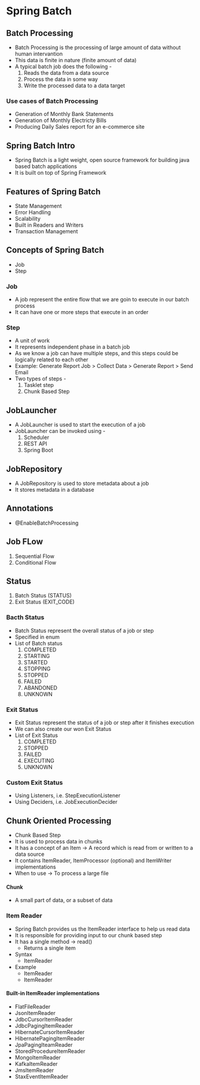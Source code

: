 # Spring Batch

## Batch Processing
* Batch Processing is the processing of large amount of data without human intervantion
* This data is finite in nature (finite amount of data)
* A typical batch job does the following -
    1. Reads the data from a data source
    2. Process the data in some way
    3. Write the processed data to a data target

### Use cases of Batch Processing
* Generation of Monthly Bank Statements
* Generation of Monthly Electricty Bills
* Producing Daily Sales report for an e-commerce site

## Spring Batch Intro
* Spring Batch is a light weight, open source framework for building java based batch applications
* It is built on top of Spring Framework

## Features of Spring Batch
* State Management
* Error Handling
* Scalability
* Built in Readers and Writers
* Transaction Management

## Concepts of Spring Batch
* Job
* Step

### Job
* A job represent the entire flow that we are goin to execute in our batch process
* It can have one or more steps that execute in an order

### Step
* A unit of work
* It represents independent phase in a batch job
* As we know a job can have multiple steps, and this steps could be logically related to each other
* Example: Generate Report Job > Collect Data > Generate Report > Send Email
* Two types of steps -
    1. Tasklet step
    2. Chunk Based Step

## JobLauncher
* A JobLauncher is used to start the execution of a job
* JobLauncher can be invoked using -
    1. Scheduler
    2. REST API
    3. Spring Boot

## JobRepository
* A JobRepository is used to store metadata about a job
* It stores metadata in a database

## Annotations
* @EnableBatchProcessing

## Job FLow
1. Sequential Flow
2. Conditional Flow

## Status
1. Batch Status (STATUS)
2. Exit Status (EXIT_CODE)

### Bacth Status
* Batch Status represent the overall status of a job or step
* Specified in enum
* List of Batch status
    1. COMPLETED
    2. STARTING
    3. STARTED
    4. STOPPING
    5. STOPPED
    6. FAILED
    7. ABANDONED
    8. UNKNOWN

### Exit Status
* Exit Status represent the status of a job or step after it finishes execution
* We can also create our won Exit Status
* List of Exit Status
    1. COMPLETED
    2. STOPPED
    3. FAILED
    4. EXECUTING
    5. UNKNOWN

### Custom Exit Status
* Using Listeners, i.e. StepExecutionListener
* Using Deciders, i.e. JobExecutionDecider

## Chunk Oriented Processing
* Chunk Based Step
* It is used to process data in chunks
* It has a concept of an Item -> A record which is read from or written to a data source
* It contains ItemReader, ItemProcessor (optional) and ItemWriter implementations
* When to use -> To process a large file

#### Chunk
* A small part of data, or a subset of data

### Item Reader
* Spring Batch provides us the ItemReader interface to help us read data
* It is responsible for providing input to our chunk based step
* It has a single method -> read()
    * Returns a single item
* Syntax
    * ItemReader<T>
* Example
    * ItemReader<String>
    * ItemReader<Employee>

#### Built-in ItemReader<T> implementations
* FlatFileReader
* JsonItemReader
* JdbcCursorItemReader
* JdbcPagingItemReader
* HibernateCursorItemReader
* HibernatePagingItemReader
* JpaPagingIteamReader
* StoredProcedureItemReader
* MongoItemReader
* KafkaItemReader
* JmsItemReader
* StaxEventItemReader
